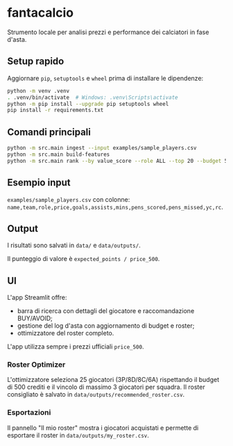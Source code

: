 # fantacalcio

Strumento locale per analisi prezzi e performance dei calciatori in fase d'asta.

## Setup rapido

Aggiornare `pip`, `setuptools` e `wheel` prima di installare le dipendenze:

```bash
python -m venv .venv
. .venv/bin/activate  # Windows: .venv\Scripts\activate
python -m pip install --upgrade pip setuptools wheel
pip install -r requirements.txt
```

## Comandi principali

```bash
python -m src.main ingest --input examples/sample_players.csv
python -m src.main build-features
python -m src.main rank --by value_score --role ALL --top 20 --budget 500
```

## Esempio input

`examples/sample_players.csv` con colonne:
`name,team,role,price,goals,assists,mins,pens_scored,pens_missed,yc,rc`.

## Output

I risultati sono salvati in `data/` e `data/outputs/`.

Il punteggio di valore è `expected_points / price_500`.

## UI

L'app Streamlit offre:

- barra di ricerca con dettagli del giocatore e raccomandazione BUY/AVOID;
- gestione del log d'asta con aggiornamento di budget e roster;
- ottimizzatore del roster completo.

L'app utilizza sempre i prezzi ufficiali `price_500`.

### Roster Optimizer

L'ottimizzatore seleziona 25 giocatori (3P/8D/8C/6A) rispettando il budget
di 500 crediti e il vincolo di massimo 3 giocatori per squadra.
Il roster consigliato è salvato in `data/outputs/recommended_roster.csv`.

### Esportazioni

Il pannello "Il mio roster" mostra i giocatori acquistati e permette di
esportare il roster in `data/outputs/my_roster.csv`.
